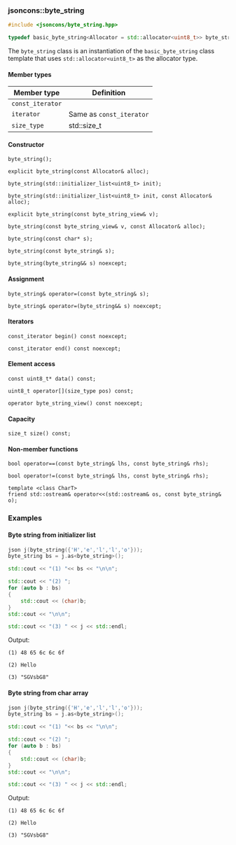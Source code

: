 ### jsoncons::byte_string

```c++
#include <jsoncons/byte_string.hpp>

typedef basic_byte_string<Allocator = std::allocator<uint8_t>> byte_string;
```
The `byte_string` class is an instantiation of the `basic_byte_string` class template that uses `std::allocator<uint8_t>` as the allocator type.

#### Member types

Member type                         |Definition
------------------------------------|------------------------------
`const_iterator`|
`iterator`|Same as `const_iterator`
`size_type`|std::size_t

#### Constructor

    byte_string();

    explicit byte_string(const Allocator& alloc);

    byte_string(std::initializer_list<uint8_t> init);

    byte_string(std::initializer_list<uint8_t> init, const Allocator& alloc);

    explicit byte_string(const byte_string_view& v);

    byte_string(const byte_string_view& v, const Allocator& alloc);

    byte_string(const char* s);

    byte_string(const byte_string& s); 

    byte_string(byte_string&& s) noexcept; 

#### Assignment

    byte_string& operator=(const byte_string& s);

    byte_string& operator=(byte_string&& s) noexcept;

#### Iterators

    const_iterator begin() const noexcept;

    const_iterator end() const noexcept;

#### Element access

    const uint8_t* data() const;

    uint8_t operator[](size_type pos) const; 

    operator byte_string_view() const noexcept;

#### Capacity

    size_t size() const;

#### Non-member functions

    bool operator==(const byte_string& lhs, const byte_string& rhs);

    bool operator!=(const byte_string& lhs, const byte_string& rhs);

    template <class CharT>
    friend std::ostream& operator<<(std::ostream& os, const byte_string& o);

### Examples

#### Byte string from initializer list

```c++
json j(byte_string({'H','e','l','l','o'}));
byte_string bs = j.as<byte_string>();

std::cout << "(1) "<< bs << "\n\n";

std::cout << "(2) ";
for (auto b : bs)
{
    std::cout << (char)b;
}
std::cout << "\n\n";

std::cout << "(3) " << j << std::endl;
```

Output:
```
(1) 48 65 6c 6c 6f

(2) Hello

(3) "SGVsbG8"
```

#### Byte string from char array

```c++
json j(byte_string({'H','e','l','l','o'}));
byte_string bs = j.as<byte_string>();

std::cout << "(1) "<< bs << "\n\n";

std::cout << "(2) ";
for (auto b : bs)
{
    std::cout << (char)b;
}
std::cout << "\n\n";

std::cout << "(3) " << j << std::endl;
```

Output:
```
(1) 48 65 6c 6c 6f

(2) Hello

(3) "SGVsbG8"
```
